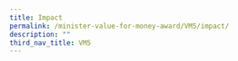 ```yaml
---
title: Impact
permalink: /minister-value-for-money-award/VM5/impact/
description: ""
third_nav_title: VM5
---
```

